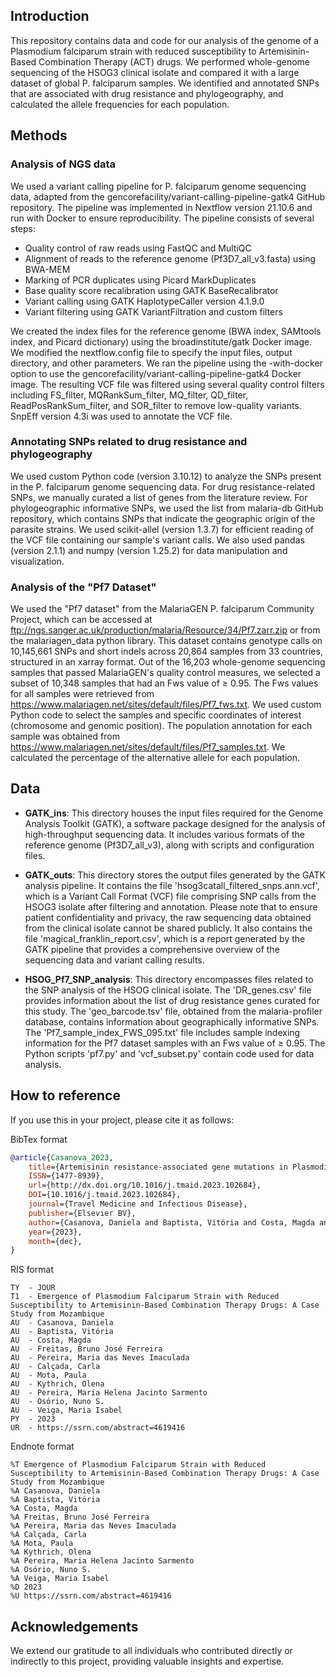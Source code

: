 ## Introduction
This repository contains data and code for our analysis of the genome of a Plasmodium falciparum strain with reduced susceptibility to Artemisinin-Based Combination Therapy (ACT) drugs. We performed whole-genome sequencing of the HSOG3 clinical isolate and compared it with a large dataset of global P. falciparum samples. We identified and annotated SNPs that are associated with drug resistance and phylogeography, and calculated the allele frequencies for each population.

## Methods
### Analysis of NGS data
We used a variant calling pipeline for P. falciparum genome sequencing data, adapted from the gencorefacility/variant-calling-pipeline-gatk4 GitHub repository. The pipeline was implemented in Nextflow version 21.10.6 and run with Docker to ensure reproducibility. The pipeline consists of several steps: 
- Quality control of raw reads using FastQC and MultiQC
- Alignment of reads to the reference genome (Pf3D7_all_v3.fasta) using BWA-MEM
- Marking of PCR duplicates using Picard MarkDuplicates
- Base quality score recalibration using GATK BaseRecalibrator
- Variant calling using GATK HaplotypeCaller version 4.1.9.0
- Variant filtering using GATK VariantFiltration and custom filters

We created the index files for the reference genome (BWA index, SAMtools index, and Picard dictionary) using the broadinstitute/gatk Docker image. We modified the nextflow.config file to specify the input files, output directory, and other parameters. We ran the pipeline using the -with-docker option to use the gencorefacility/variant-calling-pipeline-gatk4 Docker image. The resulting VCF file was filtered using several quality control filters including FS_filter, MQRankSum_filter, MQ_filter, QD_filter, ReadPosRankSum_filter, and SOR_filter to remove low-quality variants. SnpEff version 4.3i was used to annotate the VCF file.

### Annotating SNPs related to drug resistance and phylogeography
We used custom Python code (version 3.10.12) to analyze the SNPs present in the P. falciparum genome sequencing data. For drug resistance-related SNPs, we manually curated a list of genes from the literature review. For phylogeographic informative SNPs, we used the list from malaria-db GitHub repository, which contains SNPs that indicate the geographic origin of the parasite strains. We used scikit-allel (version 1.3.7) for efficient reading of the VCF file containing our sample's variant calls. We also used pandas (version 2.1.1) and numpy (version 1.25.2) for data manipulation and visualization.

### Analysis of the "Pf7 Dataset"
We used the "Pf7 dataset" from the MalariaGEN P. falciparum Community Project, which can be accessed at ftp://ngs.sanger.ac.uk/production/malaria/Resource/34/Pf7.zarr.zip or from the malariagen_data python library. This dataset contains genotype calls on 10,145,661 SNPs and short indels across 20,864 samples from 33 countries, structured in an xarray format. Out of the 16,203 whole-genome sequencing samples that passed MalariaGEN's quality control measures, we selected a subset of 10,348 samples that had an Fws value of ≥ 0.95. The Fws values for all samples were retrieved from https://www.malariagen.net/sites/default/files/Pf7_fws.txt. We used custom Python code to select the samples and specific coordinates of interest (chromosome and genomic position). The population annotation for each sample was obtained from https://www.malariagen.net/sites/default/files/Pf7_samples.txt. We calculated the percentage of the alternative allele for each population.

## Data
- **GATK_ins**: This directory houses the input files required for the Genome Analysis Toolkit (GATK), a software package designed for the analysis of high-throughput sequencing data. It includes various formats of the reference genome (Pf3D7_all_v3), along with scripts and configuration files.

- **GATK_outs**: This directory stores the output files generated by the GATK analysis pipeline. It contains the file 'hsog3catall_filtered_snps.ann.vcf', which is a Variant Call Format (VCF) file comprising SNP calls from the HSOG3 isolate after filtering and annotation. Please note that to ensure patient confidentiality and privacy, the raw sequencing data obtained from the clinical isolate cannot be shared publicly. It also contains the file 'magical_franklin_report.csv', which is a report generated by the GATK pipeline that provides a comprehensive overview of the sequencing data and variant calling results.

- **HSOG_Pf7_SNP_analysis**: This directory encompasses files related to the SNP analysis of the HSOG clinical isolate. The 'DR_genes.csv' file provides information about the list of drug resistance genes curated for this study. The 'geo_barcode.tsv' file, obtained from the malaria-profiler database, contains information about geographically informative SNPs. The 'Pf7_sample_index_FWS_095.txt' file includes sample indexing information for the Pf7 dataset samples with an Fws value of ≥ 0.95. The Python scripts 'pf7.py' and 'vcf_subset.py' contain code used for data analysis.

## How to reference
If you use this in your project, please cite it as follows:

BibTex format

```bibtex
@article{Casanova_2023, 
    title={Artemisinin resistance-associated gene mutations in Plasmodium falciparum: A case study of severe malaria from Mozambique}, 
    ISSN={1477-8939}, 
    url={http://dx.doi.org/10.1016/j.tmaid.2023.102684}, 
    DOI={10.1016/j.tmaid.2023.102684}, 
    journal={Travel Medicine and Infectious Disease}, 
    publisher={Elsevier BV}, 
    author={Casanova, Daniela and Baptista, Vitória and Costa, Magda and Freitas, Bruno and Pereira, Maria and Calçada, Carla and Mota, Paula and Kythrich, Olena and Pereira, Maria Helena Jacinto Sarmento and Osório, Nuno S. and Veiga, M Isabel}, 
    year={2023}, 
    month={dec},
}
```

RIS format
```plaintext
TY  - JOUR
T1  - Emergence of Plasmodium Falciparum Strain with Reduced Susceptibility to Artemisinin-Based Combination Therapy Drugs: A Case Study from Mozambique
AU  - Casanova, Daniela
AU  - Baptista, Vitória
AU  - Costa, Magda
AU  - Freitas, Bruno José Ferreira
AU  - Pereira, Maria das Neves Imaculada
AU  - Calçada, Carla
AU  - Mota, Paula
AU  - Kythrich, Olena
AU  - Pereira, Maria Helena Jacinto Sarmento
AU  - Osório, Nuno S.
AU  - Veiga, Maria Isabel
PY  - 2023
UR  - https://ssrn.com/abstract=4619416
```
Endnote format
```%0 Journal Article
%T Emergence of Plasmodium Falciparum Strain with Reduced Susceptibility to Artemisinin-Based Combination Therapy Drugs: A Case Study from Mozambique
%A Casanova, Daniela
%A Baptista, Vitória
%A Costa, Magda
%A Freitas, Bruno José Ferreira
%A Pereira, Maria das Neves Imaculada
%A Calçada, Carla
%A Mota, Paula
%A Kythrich, Olena
%A Pereira, Maria Helena Jacinto Sarmento
%A Osório, Nuno S.
%A Veiga, Maria Isabel
%D 2023
%U https://ssrn.com/abstract=4619416
```

## Acknowledgements
We extend our gratitude to all individuals who contributed directly or indirectly to this project, providing valuable insights and expertise.
